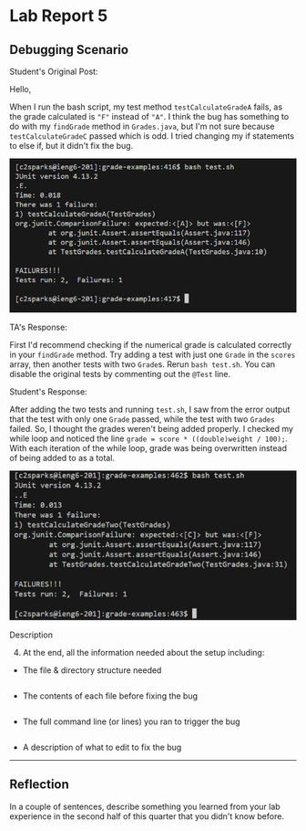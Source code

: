 # Lab Report 5

## Debugging Scenario
Student's Original Post:

Hello,

When I run the bash script, my test method `testCalculateGradeA` fails, as the grade calculated is `"F"` instead of `"A"`. I think the bug has something to do with my `findGrade` method in `Grades.java`, but I'm not sure because `testCalculateGradeC` passed which is odd. I tried changing my if statements to else if, but it didn't fix the bug.

![error output](symptom.png)

TA's Response:

First I'd recommend checking if the numerical grade is calculated correctly in your `findGrade` method. Try adding a test with just one `Grade` in the `scores` array, then another tests with two `Grade`s. Rerun `bash test.sh`. You can disable the original tests by commenting out the `@Test` line.

Student's Response:

After adding the two tests and running `test.sh`, I saw from the error output that the test with only one `Grade` passed, while the test with two `Grades` failed. So, I thought the grades weren't being added properly. I checked my while loop and noticed the line `grade = score * ((double)weight / 100);`. With each iteration of the while loop, grade was being overwritten instead of being added to as a total.

![result of ta's suggestion](error-info.png)

Description

4) At the end, all the information needed about the setup including:
* The file & directory structure needed
  ```

  ```
* The contents of each file before fixing the bug
  ```

  ```
* The full command line (or lines) you ran to trigger the bug
  ```

  ```
* A description of what to edit to fix the bug
  
---
## Reflection
In a couple of sentences, describe something you learned from your lab experience in the second half of this quarter that you didn't know before.
